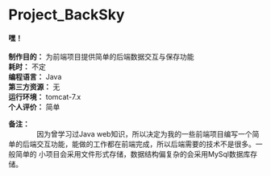# Project_BackSky
**嘿！** <br><br>
**制作目的：** 为前端项目提供简单的后端数据交互与保存功能<br>
**耗时：** 不定<br>
**编程语言：** Java<br>
**第三方资源：** 无<br>
**运行环境：** tomcat-7.x<br>
**个人评价：** 简单<br>

**备注：** <br>
&emsp;&emsp;&emsp;&emsp;因为曾学习过Java web知识，所以决定为我的一些前端项目编写一个简单的后端交互功能，能做的工作都在前端完成，所以后端需要的技术不是很多。一般简单的
小项目会采用文件形式存储，数据结构偏复杂的会采用MySql数据库存储。
